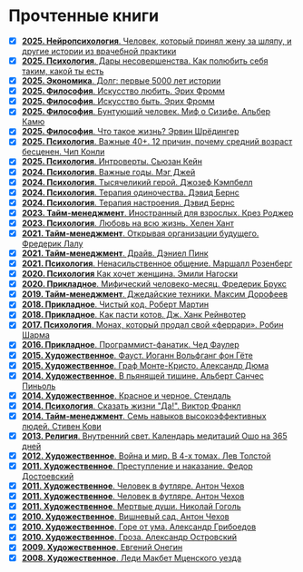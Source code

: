# Прочтенные книги

- [x] [<b>2025. Нейропсихология</b>. Человек, который принял жену за шляпу, и другие истории из врачебной практики](https://www.litres.ru/book/oliver-saks/chelovek-kotoryy-prinyal-zhenu-za-shlyapu-i-drugie-istorii-iz-159992/)
- [x] [<b>2025. Психология</b>. Дары несовершенства. Как полюбить себя таким, какой ты есть](https://litres.com/book/brene-braun/dary-nesovershenstva-kak-polubit-sebya-takim-kakoy-ty-est-6741080/)
- [x] [<b>2025. Экономика</b>. Долг: первые 5000 лет истории](https://litres.com/book/devid-greber/dolg-pervye-5000-let-istorii-70245253/)
- [x] [<b>2025. Философия</b>. Искусство любить. Эрих Фромм](https://litres.com/audiobook/erih-fromm/iskusstvo-lubit-12934196/)
- [x] [<b>2025. Философия</b>. Искусство быть. Эрих Фромм](https://litres.com/book/erih-fromm/iskusstvo-byt-31513990/)
- [x] [<b>2025. Философия</b>. Бунтующий человек. Миф о Сизифе. Альбер Камю](https://www.litres.ru/book/alber-kamu/buntuuschiy-chelovek-mif-o-sizife-65071637/)
- [x] [<b>2025. Философия</b>. Что такое жизнь? Эрвин Шрёдингер](https://www.litres.ru/book/ervin-shredinger/chto-takoe-zhizn-7766381/chitat-onlayn/)
- [x] [<b>2025. Психология</b>. Важные 40+. 12 причин, почему средний возраст бесценен. Чип Конли](https://www.litres.ru/book/chip-konli/vazhnye-40-12-prichin-pochemu-sredniy-vozrast-bescenen-dorozhna-71285941/)
- [x] [<b>2025. Психология</b>. Интроверты. Сьюзан Кейн](https://www.litres.ru/audiobook/suzan-keyn/introverty-56443553/)
- [x] [<b>2024. Психология</b>. Важные годы. Мэг Джей](https://www.litres.ru/book/meg-dzhey/vazhnye-gody-pochemu-ne-stoit-otkladyvat-zhizn-na-potom-7230542/)
- [x] [<b>2024. Психология</b>. Тысячеликий герой. Джозеф Кэмпбелл](https://www.litres.ru/book/dzhozef-kempbell/tysyachelikiy-geroy-33848058/)
- [x] [<b>2024. Психология</b>. Терапия одиночества. Дэвид Бернс](https://www.litres.ru/book/david-d-burns/terapiya-odinochestva-kak-nauchitsya-obschatsya-druzhit-i-lu-69015931/)
- [x] [<b>2024. Психология</b>. Терапия настроения. Дэвид Бернс](https://www.litres.ru/book/david-d-burns/terapiya-nastroeniya-klinicheski-dokazannyy-sposob-pobedit-d-40975505/)
- [x] [<b>2023. Тайм-менеджмент</b>. Иностранный для взрослых. Крез Роджер](https://www.litres.ru/book/richard-roberts-1062/inostrannyy-dlya-vzroslyh-kak-vyuchit-novyy-yazyk-v-l-22770721/)
- [x] [<b>2023. Психология</b>. Любовь на всю жизнь. Хелен Хант](https://www.litres.ru/book/harvill-hendriks/lubov-na-vsu-zhizn-rukovodstvo-dlya-par-47011374/)
- [x] [<b>2021. Тайм-менеджмент</b>. Открывая организации будущего. Фредерик Лалу](https://www.litres.ru/book/frederik-lalu/otkryvaya-organizacii-buduschego-12472950/)
- [x] [<b>2021. Тайм-менеджмент</b>. Драйв. Дэниел Пинк](https://www.litres.ru/book/daniel-h-pink/drayv-chto-na-samom-dele-nas-motiviruet-5019930/)
- [x] [<b>2021. Психология</b>. Ненасильственное общение. Маршалл Розенберг](https://www.litres.ru/book/marshall-rozenberg/nenasilstvennoe-obschenie-v-povsednevnoy-zhizni-praktic-67722486/)
- [x] [<b>2020. Психология</b> Как хочет женщина. Эмили Нагоски](https://www.litres.ru/book/emili-nagoski/kak-hochet-zhenschina-master-klass-po-nauke-seksa-19405358/)
- [x] [<b>2020. Прикладное</b>. Мифический человеко-месяц. Фредерик Брукс](https://www.litres.ru/book/frederik-bruks/mificheskiy-cheloveko-mesyac-ili-kak-sozdautsya-programmnye-58154399/)
- [x] [<b>2019. Тайм-менеджмент</b>. Джедайские техники. Максим Дорофеев](https://www.litres.ru/book/maksim-dorofeev/dzhedayskie-tehniki-kak-vospitat-svou-obezyanu-opustoshit-23590168/)
- [x] [<b>2018. Прикладное</b>. Чистый код. Роберт Мартин](https://www.litres.ru/book/robert-s-martin/chistyy-kod-sozdanie-analiz-i-refaktoring-pdf-epub-6444478/)
- [x] [<b>2018. Прикладное</b>. Как пасти котов. Дж. Ханк Рейнвотер](https://www.litres.ru/book/dzh-hank-reynvoter/kak-pasti-kotov-nastavlenie-dlya-programmistov-rukovody-167876/)
- [x] [<b>2017. Психология</b>. Монах, который продал свой «феррари». Робин Шарма](https://www.litres.ru/book/robin-sharma-2/monah-kotoryy-prodal-svoy-ferrari-6564847/)
- [x] [<b>2016. Прикладное</b>. Программист-фанатик. Чед Фаулер](https://www.litres.ru/book/ched-fauler/programmist-fanatik-9535814/)
- [x] [<b>2015. Художественное</b>. Фауст. Иоганн Вольфганг фон Гёте](https://www.litres.ru/book/iogann-volfgang-fon-gete/faust-66669668/chitat-onlayn/)
- [x] [<b>2015. Художественное</b>. Граф Монте-Кристо. Александр Дюма](https://www.litres.ru/book/aleksandr-duma/graf-monte-kristo-122729/)
- [x] [<b>2014. Художественное</b>. В пьянящей тишине. Альберт Санчес Пиньоль](https://www.ozon.ru/product/v-pyanyashchey-tishine-pinol-albert-sanches-1874297864/)
- [x] [<b>2014. Художественное</b>. Красное и черное. Стендаль](https://www.litres.ru/book/stendal/krasnoe-i-chernoe-134566/)
- [x] [<b>2014. Психология</b>. Сказать жизни "Да!". Виктор Франкл](https://www.litres.ru/book/viktor-frankl/skazat-zhizni-da-psiholog-v-konclagere-147113/)
- [x] [<b>2014. Тайм-менеджмент</b>. Семь навыков высокоэффективных людей. Стивен Кови](https://www.litres.ru/book/stiven-kovi/sem-navykov-vysokoeffektivnyh-ludey-na-praktike-dnevnik-formir-69018265/)
- [x] [<b>2013. Религия</b>. Внутренний свет. Календарь медитаций Ошо на 365 дней](https://www.litres.ru/book/bhagavan-radzhnish-osh/vnutrenniy-svet-kalendar-meditaciy-osho-na-365-dney-8509776/)
- [x] [<b>2012. Художественное</b>. Война и мир. В 4-х томах. Лев Толстой](https://www.litres.ru/book/lev-tolstoy/voyna-i-mir-kollekcionnoe-illustrirovannoe-izdanie-69495367/)
- [x] [<b>2011. Художественное</b>. Преступление и наказание. Федор Достоевский](https://www.litres.ru/book/fedor-dostoevskiy/prestuplenie-i-nakazanie-64758176/)
- [x] [<b>2011. Художественное</b>. Человек в футляре. Антон Чехов](https://www.litres.ru/book/anton-chehov/chelovek-v-futlyare-172164/)
- [x] [<b>2011. Художественное</b>. Человек в футляре. Антон Чехов](https://www.litres.ru/book/anton-chehov/chelovek-v-futlyare-172164/)
- [x] [<b>2011. Художественное</b>. Мертвые души. Николай Гоголь](https://www.litres.ru/book/nikolay-gogol/mertvye-dushi-64410952/)
- [x] [<b>2010. Художественное</b>. Вишневый сад. Антон Чехов](https://www.litres.ru/book/anton-chehov/vishnevyy-sad-172106/)
- [x] [<b>2010. Художественное</b>. Горе от ума. Александр Грибоедов](https://www.litres.ru/book/aleksandr-griboedov/gore-ot-uma-71055589/)
- [x] [<b>2010. Художественное</b>. Гроза. Александр Островский](https://www.litres.ru/book/aleksandr-ostrovskiy/groza-172629/)
- [x] [<b>2009. Художественное</b>. Евгений Онегин](https://www.litres.ru/book/aleksandr-pushkin/evgeniy-onegin-19068701/)
- [x] [<b>2008. Художественное</b>. Леди Макбет Мценского уезда](https://www.litres.ru/book/nikolay-leskov/ledi-makbet-mcenskogo-uezda-175270/)
